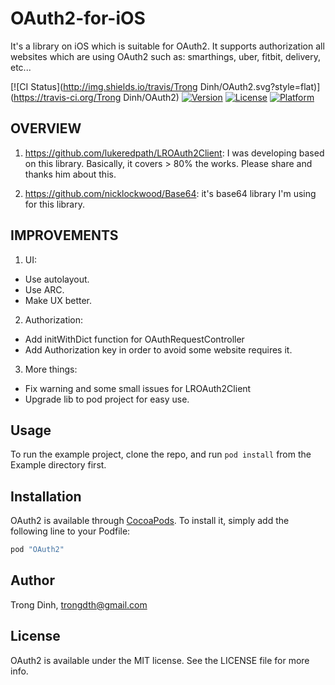 # OAuth2-for-iOS

It's a library on iOS which is suitable for OAuth2. It supports authorization all websites which are using OAuth2 such as: smarthings, uber, fitbit, delivery, etc...

[![CI Status](http://img.shields.io/travis/Trong Dinh/OAuth2.svg?style=flat)](https://travis-ci.org/Trong Dinh/OAuth2)
[![Version](https://img.shields.io/cocoapods/v/OAuth2.svg?style=flat)](http://cocoapods.org/pods/OAuth2)
[![License](https://img.shields.io/cocoapods/l/OAuth2.svg?style=flat)](http://cocoapods.org/pods/OAuth2)
[![Platform](https://img.shields.io/cocoapods/p/OAuth2.svg?style=flat)](http://cocoapods.org/pods/OAuth2)

## OVERVIEW

1. https://github.com/lukeredpath/LROAuth2Client: I was developing based on this library. Basically, it covers > 80% the works. Please share and thanks him about this.
 
2. https://github.com/nicklockwood/Base64: it's base64 library I'm using for this library.

## IMPROVEMENTS

 1. UI:
   + Use autolayout.
   + Use ARC.
   + Make UX better.

 2. Authorization:
   + Add initWithDict function for OAuthRequestController 
   + Add Authorization key in order to avoid some website requires it.

 3. More things:
   + Fix warning and some small issues for LROAuth2Client
   + Upgrade lib to pod project for easy use.

## Usage

To run the example project, clone the repo, and run `pod install` from the Example directory first.


## Installation

OAuth2 is available through [CocoaPods](http://cocoapods.org). To install
it, simply add the following line to your Podfile:

```ruby
pod "OAuth2"
```

## Author

Trong Dinh, trongdth@gmail.com

## License

OAuth2 is available under the MIT license. See the LICENSE file for more info.
